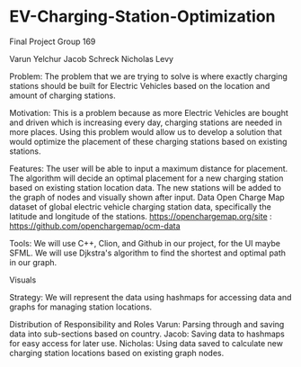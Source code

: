 # EV-Charging-Station-Optimization
Final Project Group 169

Varun Yelchur
Jacob Schreck
Nicholas Levy

Problem:
The problem that we are trying to solve is where exactly charging stations should be built for Electric Vehicles based on the location and amount of charging stations.

Motivation:
This is a problem because as more Electric Vehicles are bought and driven which is increasing every day, charging stations are needed in more places. Using this problem would allow us to develop a solution that would optimize the placement of these charging stations based on existing stations.

Features:
The user will be able to input a maximum distance for placement. The algorithm will decide an optimal placement for a new charging station based on existing station location data. The new stations will be added to the graph of nodes and visually shown after input.
Data
Open Charge Map dataset of global electric vehicle charging station data, specifically the latitude and longitude of the stations. https://openchargemap.org/site : https://github.com/openchargemap/ocm-data

Tools:
We will use C++, Clion, and Github in our project, for the UI maybe SFML.
We will use Djkstra's algorithm to find the shortest and optimal path in our graph.

Visuals



Strategy:
We will represent the data using hashmaps for accessing data and graphs for managing station locations.

Distribution of Responsibility and Roles
Varun: Parsing through and saving data into sub-sections based on country.
Jacob: Saving data to hashmaps for easy access for later use.
Nicholas: Using data saved to calculate new charging station locations based on existing graph nodes.


